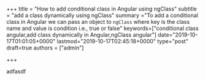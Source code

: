 +++ title = "How to add conditional class in Angular using ngClass" subtitle = "add a class dynamically using ngClass" summary ="To add a conditional class in Angular we can pass an object to `ngClass` where key is the class name and value is condition i.e., true or false" keywords=["conditional class angular,add class dynamically in Angular,ngClass angular"] date="2019-10-17T01:01:05+0000" lastmod="2019-10-17T02:45:18+0000" type="post" draft=true authors = ["admin"]

+++


adfasdf